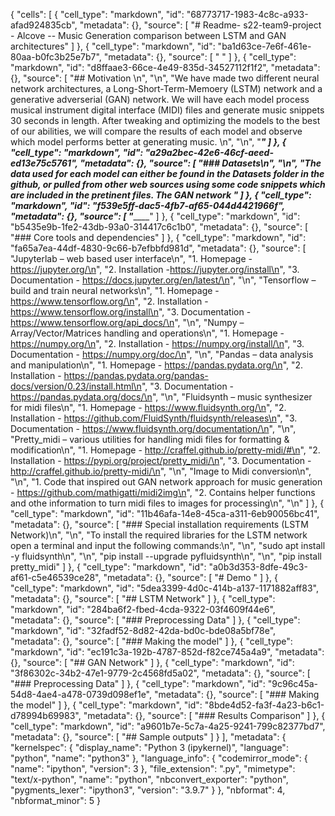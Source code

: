 {
 "cells": [
  {
   "cell_type": "markdown",
   "id": "68773717-1983-4c8c-a933-afad924835cb",
   "metadata": {},
   "source": [
    "# Readme- s22-team9-project - Alcove -- Music Generation comparison between LSTM and GAN architectures"
   ]
  },
  {
   "cell_type": "markdown",
   "id": "ba1d63ce-7e6f-461e-80aa-b0fc3b25e7b7",
   "metadata": {},
   "source": [
    "   "
   ]
  },
  {
   "cell_type": "markdown",
   "id": "d8ffaae3-66ce-4e49-835d-34527112f1f2",
   "metadata": {},
   "source": [
    "## Motivation \n",
    "\n",
    "We have made two different neural network architectures, a Long-Short-Term-Memoery (LSTM) network and a generative adverserial (GAN) network. We will have each model process musical instrument digital interface (MIDI) files and generate music snippets 30 seconds in length. After tweaking and optimizing the models to the best of our abilities, we will compare the results of each model and observe which model performs better at generating music. \n",
    "\n",
    "___"
   ]
  },
  {
   "cell_type": "markdown",
   "id": "a29a2bec-42e6-46cf-aeed-ed13e75c5761",
   "metadata": {},
   "source": [
    "### Datasets\n",
    "\n",
    "The data used for each model can either be found in the Datasets folder in the github, or pulled from other web sources using some code snippets which are included in the pretinent files. The GAN network "
   ]
  },
  {
   "cell_type": "markdown",
   "id": "f539e5ff-dac5-4fb7-af65-044d4421966f",
   "metadata": {},
   "source": [
    "_______"
   ]
  },
  {
   "cell_type": "markdown",
   "id": "b5435e9b-1fe2-43db-93a0-314417c6c1b0",
   "metadata": {},
   "source": [
    "### Core tools and dependencies"
   ]
  },
  {
   "cell_type": "markdown",
   "id": "fa65a7ea-44df-4830-9c66-b7efbbfd981d",
   "metadata": {},
   "source": [
    "Jupyterlab – web based user interface\n",
    "1. Homepage - https://jupyter.org/\n",
    "2. Installation -https://jupyter.org/install\n",
    "3. Documentation - https://docs.jupyter.org/en/latest/\n",
    "\n",
    "Tensorflow – build and train neural networks​\n",
    "1. Homepage - https://www.tensorflow.org/\n",
    "2. Installation - https://www.tensorflow.org/install\n",
    "3. Documentation - https://www.tensorflow.org/api_docs/\n",
    "\n",
    "Numpy – Array/Vector/Matrices handling and operations​\n",
    "1. Homepage - https://numpy.org/\n",
    "2. Installation - https://numpy.org/install/\n",
    "3. Documentation - https://numpy.org/doc/\n",
    "\n",
    "Pandas – data analysis and manipulation​\n",
    "1. Homepage - https://pandas.pydata.org/\n",
    "2. Installation - https://pandas.pydata.org/pandas-docs/version/0.23/install.html\n",
    "3. Documentation - https://pandas.pydata.org/docs/\n",
    "\n",
    "Fluidsynth – music synthesizer for midi files​\n",
    "1. Homepage - https://www.fluidsynth.org/\n",
    "2. Installation - https://github.com/FluidSynth/fluidsynth/releases\n",
    "3. Documentation -  https://www.fluidsynth.org/documentation/\n",
    "\n",
    "Pretty_midi – various utilities for handling midi files for formatting & modification\n",
    "1. Homepage - http://craffel.github.io/pretty-midi/#\n",
    "2. Installation - https://pypi.org/project/pretty_midi/\n",
    "3. Documentation - http://craffel.github.io/pretty-midi/\n",
    "\n",
    "Image to Midi conversion\n",
    "\n",
    "1. Code that inspired out GAN network approach for music generation - https://github.com/mathigatti/midi2img\n",
    "2. Contains helper functions and othe information to turn midi files to images for processing\n",
    "\n"
   ]
  },
  {
   "cell_type": "markdown",
   "id": "11b46afa-14e8-45ca-a311-6eb90056bc41",
   "metadata": {},
   "source": [
    "### Special installation requirements (LSTM Network)\n",
    "\n",
    "To install the required libraries for the LSTM network open a terminal and input the following commands:\n",
    "\n",
    "sudo apt install -y fluidsynth\n",
    "\n",
    "pip install --upgrade pyfluidsynth\n",
    "\n",
    "pip install pretty_midi"
   ]
  },
  {
   "cell_type": "markdown",
   "id": "a0b3d353-8dfe-49c3-af61-c5e46539ce28",
   "metadata": {},
   "source": [
    "# Demo "
   ]
  },
  {
   "cell_type": "markdown",
   "id": "5dea3399-4d0c-414b-a137-1171882aff83",
   "metadata": {},
   "source": [
    "## LSTM Network"
   ]
  },
  {
   "cell_type": "markdown",
   "id": "284ba6f2-fbed-4cda-9322-03f4609f44e6",
   "metadata": {},
   "source": [
    "### Preprocessing Data"
   ]
  },
  {
   "cell_type": "markdown",
   "id": "32fadf52-8d82-42da-bd0c-bde08a5bf78e",
   "metadata": {},
   "source": [
    "### Making the model"
   ]
  },
  {
   "cell_type": "markdown",
   "id": "ec191c3a-192b-4787-852d-f82ce745a4a9",
   "metadata": {},
   "source": [
    "## GAN Network"
   ]
  },
  {
   "cell_type": "markdown",
   "id": "3f86302c-34b2-47e1-9779-2c4568fd5a02",
   "metadata": {},
   "source": [
    "### Preprocessing Data"
   ]
  },
  {
   "cell_type": "markdown",
   "id": "9c96c45a-54d8-4ae4-a478-0739d098ef1e",
   "metadata": {},
   "source": [
    "### Making the model"
   ]
  },
  {
   "cell_type": "markdown",
   "id": "8bde4d52-fa3f-4a23-b6c1-d78994b69983",
   "metadata": {},
   "source": [
    "### Results Comparison"
   ]
  },
  {
   "cell_type": "markdown",
   "id": "a9601b7e-5c7a-4a25-9241-799c82377bd7",
   "metadata": {},
   "source": [
    "## Sample outputs"
   ]
  }
 ],
 "metadata": {
  "kernelspec": {
   "display_name": "Python 3 (ipykernel)",
   "language": "python",
   "name": "python3"
  },
  "language_info": {
   "codemirror_mode": {
    "name": "ipython",
    "version": 3
   },
   "file_extension": ".py",
   "mimetype": "text/x-python",
   "name": "python",
   "nbconvert_exporter": "python",
   "pygments_lexer": "ipython3",
   "version": "3.9.7"
  }
 },
 "nbformat": 4,
 "nbformat_minor": 5
}
